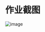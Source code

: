 # 作业截图

![image](https://user-images.githubusercontent.com/16951509/137213237-3dd4c3bf-3342-4b39-b340-fc75165d6f2d.png)
